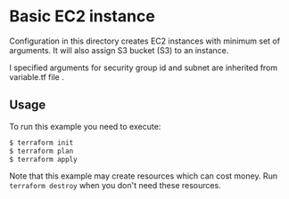 # Basic EC2 instance

Configuration in this directory creates EC2 instances with minimum set of arguments. It will also assign S3 bucket  (S3) to an instance.

I specified arguments for security group id and subnet are inherited from variable.tf file .


## Usage

To run this example you need to execute:

```bash
$ terraform init
$ terraform plan
$ terraform apply
```

Note that this example may create resources which can cost money. Run `terraform destroy` when you don't need these resources.



